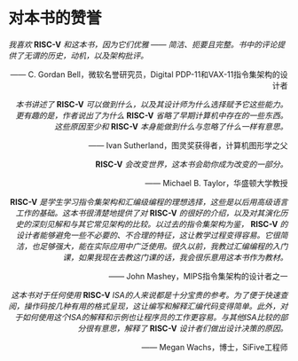 # 对本书的赞誉

*我喜欢* **RISC-V** *和这本书，因为它们优雅 —— 简洁、扼要且完整。书中的评论提供了无谓的历史，动机，以及架构批评。*

<div align=right>—— C. Gordan Bell，微软名誉研究员，Digital PDP-11和VAX-11指令集架构的设计者<div>

*本书讲述了* **RISC-V** *可以做到什么，以及其设计师为什么选择赋予它这些能力。更有趣的是，作者说出了为什么* **RISC-V** *省略了早期计算机中存在的一些东西。这些原因至少和* **RISC-V** *本身能做到什么与忽略了什么一样有意思。*

<div align=right>—— Ivan Sutherland，图灵奖获得者，计算机图形学之父<div>

**RISC-V** *会改变世界，这本书会助你成为改变的一部分。*

<div align=right>—— Michael B. Taylor，华盛顿大学教授<div>

**RISC-V** *是学生学习指令集架构和汇编级编程的理想选择，这些是以后用高级语言工作的基础。这本书很清楚地提供了对* **RISC-V** *的很好的介绍，以及对其演化历史的深刻见解和与其它常见架构的比较。以过去的指令集架构为鉴，* **RISC-V** *的设计者能够避免一些不必要的、不合理的特征，这让教学过程变得容易。它很简洁，也足够强大，能在实际应用中广泛使用。很久以前，我教过汇编编程的入门课，如果我现在去教这门课的话，我会很乐意用这本书作为教材。*

<div align=right>—— John Mashey，MIPS指令集架构的设计者之一<div>

*这本书对于任何使用* **RISC-V** *ISA的人来说都是十分宝贵的参考。为了便于快速查阅，操作码按几种有用的格式呈现，这让编写和解释汇编代码变得简单。此外，对于如何使用这个ISA的解释和示例也让程序员的工作更容易。与其他ISA比较的部分很有意思，解释了* **RISC-V** *设计者们做出设计决策的原因。*

<div align=right>—— Megan Wachs，博士，SiFive工程师<div>